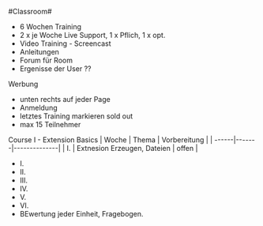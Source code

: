#Classroom#

- 6 Wochen Training
- 2 x je Woche Live Support, 1 x Pflich, 1 x opt.
- Video Training  - Screencast
- Anleitungen
- Forum für Room
- Ergenisse der User ??
 

Werbung
- unten rechts auf jeder Page
- Anmeldung
- letztes Training markieren sold out
- max 15 Teilnehmer


Course I - Extension Basics
| Woche | Thema | Vorbereitung |
| ------|-------|--------------|
| I.    | Extnesion Erzeugen, Dateien | offen |


* I.
* II.
* III.
* IV.
* V.
* VI.
* BEwertung jeder Einheit, Fragebogen.
